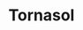 ---
title: Tornasol
date: 
draft: false

# descripcion
description : Aros pasantes colgantes en plata 925 y cristal.

materials: Plata 925

color: 

dimensions: Largo 2,50 cm

code: 01-01-1089

type: "Aros"

categories: []

price: $2.290,00

price_eftvo: $1.950,00

# Images
# first image will be shown in the product page
images:
  # - image: "images/path_to_image"
  # La ubicacion de las imagenes es imagenes/Aros/Aros.Colgantes/01-01-1089-tornasol
  - image: "./images/aros/colgantes/01-01-1089-tornasol_a.jpg"
  - image: "./images/aros/colgantes/01-01-1089-tornasol_b.jpg"
---